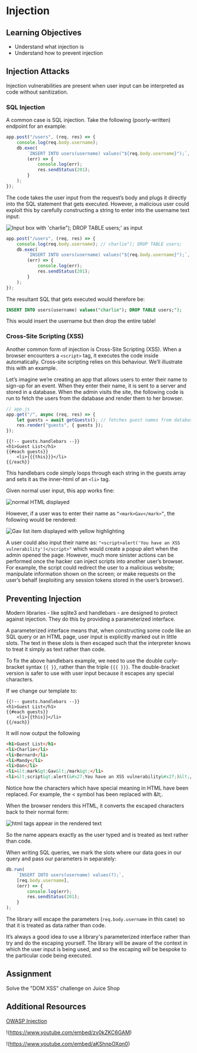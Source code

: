 # Injection

## Learning Objectives

* Understand what injection is
* Understand how to prevent injection

## Injection Attacks

Injection vulnerabilities are present when user input can be interpreted as code without sanitization. 

### SQL Injection

A common case is SQL injection. Take the following (poorly-written) endpoint for an example:

```javascript
app.post("/users", (req, res) => {
    console.log(req.body.username);
    db.exec(
        `INSERT INTO users(username) values("${req.body.username}");`,
        (err) => {
            console.log(err);
            res.sendStatus(201);
        }
    );
});
```

The code takes the user input from the request’s body and plugs it directly into the SQL statement that gets executed. However, a malicious user could exploit this by carefully constructing a string to enter into the username text input:

![Input box with 'charlie"); DROP TABLE users;' as input](https://user-images.githubusercontent.com/44523714/148061755-513a4d0a-0d37-4056-ad3d-d3c66b2c1daa.png)

```javascript
app.post("/users", (req, res) => {
    console.log(req.body.username); // charlie"); DROP TABLE users;
    db.exec(
        `INSERT INTO users(username) values("${req.body.username}");`,
        (err) => {
            console.log(err);
            res.sendStatus(201);
        }
    );
});
```

The resultant SQL that gets executed would therefore be:

```SQL
INSERT INTO users(username) values("charlie"); DROP TABLE users;");
```

This would insert the username but then drop the entire table!

### Cross-Site Scripting (XSS)

Another common form of injection is Cross-Site Scripting (XSS). When a browser encounters a `<script>` tag, it executes the code inside automatically. Cross-site scripting relies on this behaviour. We’ll illustrate this with an example.

Let’s imagine we’re creating an app that allows users to enter their name to sign-up for an event. When they enter their name, it is sent to a server and stored in a database. When the admin visits the site, the following code is run to fetch the users from the database and render them to her browser.

```javascript
// app.js
app.get("/", async (req, res) => {
    let guests = await getGuests(); // fetches guest names from database
    res.render("guests", { guests });
});
```

```
{{!-- guests.handlebars --}}
<h1>Guest List</h1>
{{#each guests}}
    <li>{{{this}}}</li>
{{/each}}
```

This handlebars code simply loops through each string in the guests array and sets it as the inner-html of an `<li>` tag.

Given normal user input, this app works fine:

![normal HTML displayed](https://user-images.githubusercontent.com/44523714/148062257-7876d895-24f3-4be0-8f61-2c429692b137.png)

However, if a user was to enter their name as `“<mark>Gav</mark>”`, the following would be rendered:

![Gav list item displayed with yellow highlighting](https://user-images.githubusercontent.com/44523714/148062419-41e6712f-476a-4b25-bb21-b97f3b6fda89.png)


A user could also input their name as: `"<script>alert('You have an XSS vulnerability')</script>"` which would create a popup alert when the admin opened the page. However, much more sinister actions can be performed once the hacker can inject scripts into another user’s browser. For example, the script could redirect the user to a malicious website; manipulate information shown on the screen; or make requests on the user’s behalf (exploiting any session tokens stored in the user’s browser).

## Preventing Injection

Modern libraries - like sqlite3 and handlebars - are designed to protect against injection. They do this by providing a parameterized interface.

A parameterized interface means that, when constructing some code like an SQL query or an HTML page, user input is explicitly marked out in little slots. The text in these slots is then escaped such that the interpreter knows to treat it simply as text rather than code.

To fix the above handlebars example, we need to use the double curly-bracket syntax `{{ }}`, rather than the triple `{{{ }}}`. The double-bracket version is safer to use with user input because it escapes any special characters.

If we change our template to:

```
{{!-- guests.handlebars --}}
<h1>Guest List</h1>
{{#each guests}}
    <li>{{this}}</li>
{{/each}}
```

It will now output the following

```html
<h1>Guest List</h1>
<li>Charlie</li>
<li>Bernard</li>
<li>Mandy</li>
<li>Dan</li>
<li>&lt;mark&gt;Gav&lt;/mark&gt;</li>
<li>&lt;script&gt;alert(&#x27;You have an XSS vulnerability&#x27;)&lt;/script&gt;</li>
```

Notice how the characters which have special meaning in HTML have been replaced. For example, the < symbol has been replaced with \&lt;.

When the browser renders this HTML, it converts the escaped characters back to their normal form:

![html tags appear in the rendered text](https://user-images.githubusercontent.com/44523714/148062525-894273dd-cc4e-47db-8aab-317def41f0ca.png)

So the name appears exactly as the user typed and is treated as text rather than code.

When writing SQL queries, we mark the slots where our data goes in our query and pass our parameters in separately:

```javascript
db.run(
    `INSERT INTO users(username) values(?);`,
    [req.body.username],
    (err) => {
        console.log(err);
        res.sendStatus(201);
    }
);
```

The library will escape the parameters (`req.body.username` in this case) so that it is treated as data rather than code.

It’s always a good idea to use a library's parameterized interface rather than try and do the escaping yourself. The library will be aware of the context in which the user input is being used, and so the escaping will be bespoke to the particular code being executed.

## Assignment

Solve the "DOM XSS" challenge on Juice Shop

## Additional Resources

[OWASP Injection](https://owasp.org/Top10/A03_2021-Injection/)

!(https://www.youtube.com/embed/zv0kZKC6GAM)

!(https://www.youtube.com/embed/aKShnpOXqn0)